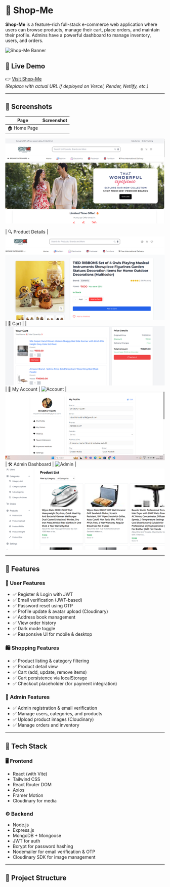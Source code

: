 # 🛒 Shop-Me

**Shop-Me** is a feature-rich full-stack e-commerce web application where users can browse products, manage their cart, place orders, and maintain their profile. Admins have a powerful dashboard to manage inventory, users, and orders.

![Shop-Me Banner](./screenshots/banner.png)

## 🔗 Live Demo

👉 [Visit Shop-Me](https://your-live-site-link.com)  
*(Replace with actual URL if deployed on Vercel, Render, Netlify, etc.)*

---

## 📸 Screenshots

| Page | Screenshot |
|------|------------|
| 🏠 Home Page  |
![alt text](<Screenshot 2025-05-18 195348.png>)

| 🔍 Product Details |
![alt text](<Screenshot 2025-05-18 195431.png>)
| 🛒 Cart |  |
![alt text](<Screenshot 2025-05-18 195452.png>)
| 👤 My Account | ![Account](./screenshots/account.png) |
![alt text](<Screenshot 2025-05-18 195512.png>)
| 🛠️ Admin Dashboard | ![Admin](./screenshots/admin-dashboard.png) |
![alt text](<Screenshot 2025-05-18 195555.png>)

---

## 🚀 Features

### 👥 User Features
- ✅ Register & Login with JWT
- ✅ Email verification (JWT-based)
- ✅ Password reset using OTP
- ✅ Profile update & avatar upload (Cloudinary)
- ✅ Address book management
- ✅ View order history
- ✅ Dark mode toggle
- ✅ Responsive UI for mobile & desktop

### 🛍️ Shopping Features
- ✅ Product listing & category filtering
- ✅ Product detail view
- ✅ Cart (add, update, remove items)
- ✅ Cart persistence via localStorage
- ✅ Checkout placeholder (for payment integration)

### 🔐 Admin Features
- ✅ Admin registration & email verification
- ✅ Manage users, categories, and products
- ✅ Upload product images (Cloudinary)
- ✅ Manage orders and inventory

---

## 🧰 Tech Stack

### 🖥️ Frontend
- React (with Vite)
- Tailwind CSS
- React Router DOM
- Axios
- Framer Motion
- Cloudinary for media

### ⚙️ Backend
- Node.js
- Express.js
- MongoDB + Mongoose
- JWT for auth
- Bcrypt for password hashing
- Nodemailer for email verification & OTP
- Cloudinary SDK for image management

---

## 📁 Project Structure

